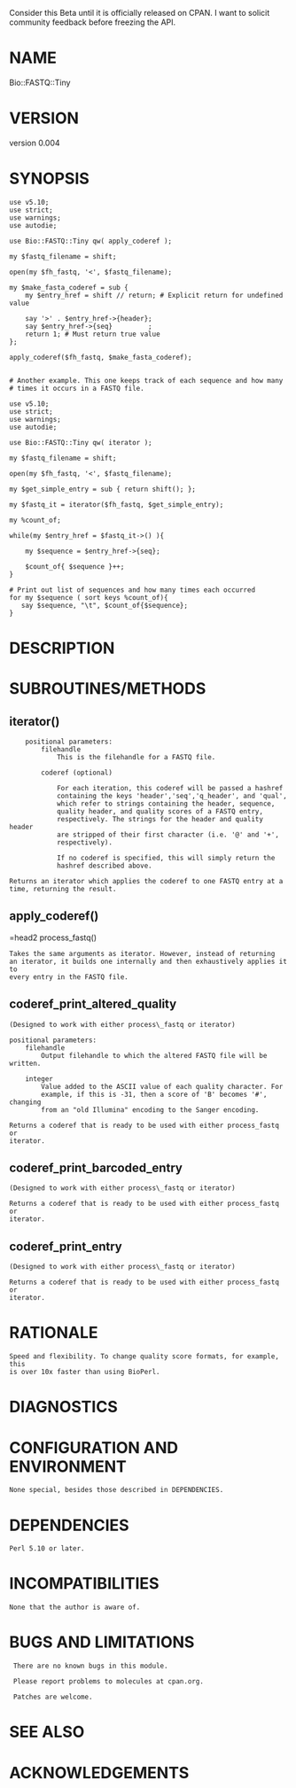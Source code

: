 Consider this Beta until it is officially released on CPAN. I want to solicit
community feedback before freezing the API.

# NAME

Bio::FASTQ::Tiny

# VERSION

version 0.004

# SYNOPSIS

    use v5.10;
    use strict;
    use warnings;
    use autodie;

    use Bio::FASTQ::Tiny qw( apply_coderef );

    my $fastq_filename = shift;

    open(my $fh_fastq, '<', $fastq_filename);

    my $make_fasta_coderef = sub {
        my $entry_href = shift // return; # Explicit return for undefined value

        say '>' . $entry_href->{header};
        say $entry_href->{seq}         ;
        return 1; # Must return true value
    };

    apply_coderef($fh_fastq, $make_fasta_coderef); 


    # Another example. This one keeps track of each sequence and how many
    # times it occurs in a FASTQ file.

    use v5.10;
    use strict;
    use warnings;
    use autodie;

    use Bio::FASTQ::Tiny qw( iterator );

    my $fastq_filename = shift;

    open(my $fh_fastq, '<', $fastq_filename);

    my $get_simple_entry = sub { return shift(); };

    my $fastq_it = iterator($fh_fastq, $get_simple_entry);

    my %count_of;

    while(my $entry_href = $fastq_it->() ){

        my $sequence = $entry_href->{seq};

        $count_of{ $sequence }++;
    }

    # Print out list of sequences and how many times each occurred
    for my $sequence ( sort keys %count_of){
       say $sequence, "\t", $count_of{$sequence}; 
    }

# DESCRIPTION

# SUBROUTINES/METHODS

## iterator()
        positional parameters:
            filehandle
                This is the filehandle for a FASTQ file.

            coderef (optional)

                For each iteration, this coderef will be passed a hashref
                containing the keys 'header','seq','q_header', and 'qual',
                which refer to strings containing the header, sequence,
                quality header, and quality scores of a FASTQ entry,
                respectively. The strings for the header and quality header
                are stripped of their first character (i.e. '@' and '+',
                respectively). 

                If no coderef is specified, this will simply return the
                hashref described above.

    Returns an iterator which applies the coderef to one FASTQ entry at a
    time, returning the result.

## apply\_coderef()
=head2 process\_fastq()

    Takes the same arguments as iterator. However, instead of returning
    an iterator, it builds one internally and then exhaustively applies it to
    every entry in the FASTQ file.

## coderef\_print\_altered\_quality
    (Designed to work with either process\_fastq or iterator)

    positional parameters:
        filehandle
            Output filehandle to which the altered FASTQ file will be written.

        integer
            Value added to the ASCII value of each quality character. For
            example, if this is -31, then a score of 'B' becomes '#', changing
            from an "old Illumina" encoding to the Sanger encoding.

    Returns a coderef that is ready to be used with either process_fastq or
    iterator. 

## coderef\_print\_barcoded\_entry
    (Designed to work with either process\_fastq or iterator)

    Returns a coderef that is ready to be used with either process_fastq or
    iterator. 

## coderef\_print\_entry
    (Designed to work with either process\_fastq or iterator)

    Returns a coderef that is ready to be used with either process_fastq or
    iterator. 

# RATIONALE

    Speed and flexibility. To change quality score formats, for example, this
    is over 10x faster than using BioPerl.

# DIAGNOSTICS

# CONFIGURATION AND ENVIRONMENT

    None special, besides those described in DEPENDENCIES.

# DEPENDENCIES

    Perl 5.10 or later.

# INCOMPATIBILITIES

    None that the author is aware of.

# BUGS AND LIMITATIONS

     There are no known bugs in this module.

     Please report problems to molecules at cpan.org.

     Patches are welcome.

# SEE ALSO

# ACKNOWLEDGEMENTS
